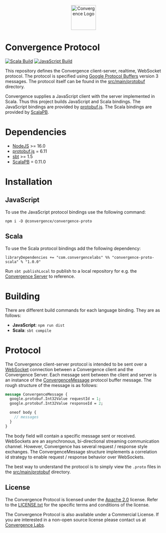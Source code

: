 <div align="center">
  <img alt="Convergence Logo" height="80" src="https://convergence.io/assets/img/convergence-logo.png" >
</div>

# Convergence Protocol
[![Scala Build](https://github.com/convergencelabs/convergence-proto/actions/workflows/scala-build.yml/badge.svg)](https://github.com/convergencelabs/convergence-proto/actions/workflows/scala-build.yml)
[![JavaScript Build](https://github.com/convergencelabs/convergence-proto/actions/workflows/js-build.yml/badge.svg)](https://github.com/convergencelabs/convergence-proto/actions/workflows/js-build.yml)


This repository defines the Convergence client-server, realtime, WebSocket protocol.  The protocol is specified using [Google Protocol Buffers](https://developers.google.com/protocol-buffers) version 3 messages. The protocol itself can be found in the [src/main/protobuf](src/main/protobuf) directory. 

Convergence supplies a JavaScript client with the server implemented in Scala. Thus this project builds JavaScript and Scala bindings.  The JavaScript bindings are provided by [protobuf.js](https://github.com/protobufjs/protobuf.js). The Scala bindings are provided by [ScalaPB](https://scalapb.github.io/).

# Dependencies
* [NodeJS](https://nodejs.org/) >= 16.0
* [protobuf.js](https://github.com/protobufjs/protobuf.js) = 6.11
* [sbt](https://www.scala-sbt.org/) >= 1.5
* [ScalaPB](https://scalapb.github.io/) = 0.11.0

# Installation

## JavaScript
To use the JavaScript protocol bindings use the following command:
```shell
npm i -D @convergence/convergence-proto
```

## Scala
To use the Scala protocol bindings add the following dependency:

```shell
libraryDependencies += "com.convergencelabs" %% "convergence-proto-scala" % "1.0.0"
```

Run `sbt publishLocal` to publish to a local repository for e.g. the [Convergence Server](https://github.com/convergencelabs/convergence-server) to reference.

# Building
There are different build commands for each language binding. They are as follows:

* **JavaScript**: `npm run dist`
* **Scala**: `sbt compile`

# Protocol
The Convergence client-server protocol is intended to be sent over a [WebSocket](https://en.wikipedia.org/wiki/WebSocket) connection between a Convergence client and the Convergence Server. Each message sent between the client and server is an instance of the [ConvergenceMessage](src/main/protobuf/convergenceMessage.proto) protocol buffer message. The rough structure of the message is as follows:

```proto
message ConvergenceMessage {
  google.protobuf.Int32Value requestId = 1;
  google.protobuf.Int32Value responseId = 2;

  oneof body {
    // messages
  }
}
``` 
The body field will contain a specific message sent or received. WebSockets are an asynchronous, bi-directional streaming communication channel. However, Convergence has several request / response style exchanges. The ConvergenceMessage structure implements a correlation id strategy to enable request / response behavior over WebSockets.

The best way to understand the protocol is to simply view the `.proto` files in the [src/main/protobuf](src/main/protobuf) directory.

## License
The Convergence Protocol is licensed under the [Apache 2.0](LICENSE) license. Refer to the [LICENSE.txt](LICENSE) for the specific terms and conditions of the license.

The Convergence Protocol is also available under a Commercial License. If you are interested in a non-open source license please contact us at [Convergence Labs](https://convergencelabs.com).
